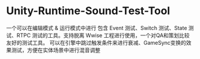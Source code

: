 # Unity-Runtime-Sound-Test-Tool
一个可以在编辑模式 &amp; 运行模式中进行 包含 Event 测试、Switch 测试、State 测试、RTPC 测试的工具。支持脱离 Wwise 工程进行使用，一个对QA和策划比较友好的测试工具。 可以在引擎中跳过触发条件来进行衰减、GameSync变换的效果测试，方便在实体场景中进行混音调整
